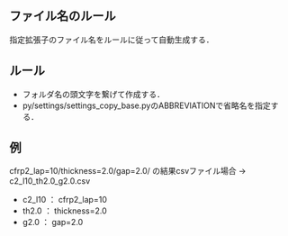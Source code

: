 ## ファイル名のルール
指定拡張子のファイル名をルールに従って自動生成する．

## ルール
  - フォルダ名の頭文字を繋げて作成する．
  - py/settings/settings_copy_base.pyのABBREVIATIONで省略名を指定する．

## 例
cfrp2_lap=10/thickness=2.0/gap=2.0/ の結果csvファイル場合 → c2_l10_th2.0_g2.0.csv

  - c2_l10 ： cfrp2_lap=10
  - th2.0 ： thickness=2.0
  - g2.0 ： gap=2.0
